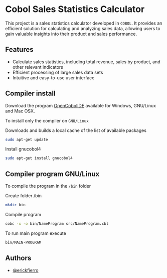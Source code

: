 # Cobol Sales Statistics Calculator

This project is a sales statistics calculator developed in `COBOL`. It provides an efficient solution for calculating and analyzing sales data, allowing users to gain valuable insights into their product and sales performance.

## Features

- Calculate sales statistics, including total revenue, sales by product, and other relevant indicators
- Efficient processing of large sales data sets
- Intuitive and easy-to-use user interface

## Compiler install

Download the program [OpenCobolIDE](https://launchpad.net/cobcide/+download) available for Windows, GNU/Linux and Mac OSX.

To install only the compiler on `GNU/Linux`

Downloads and builds a local cache of the list of available packages

```bash
sudo apt-get update
```

Install gnucobol4

```bash
sudo apt-get install gnucobol4
```

## Compiler program GNU/Linux

To compile the program in the `/bin` folder

Create folder /bin

```bash
mkdir bin
```

Compile program

```bash
cobc -x -o bin/NameProgram src/NameProgram.cbl
```

To run main program execute

```bash
bin/MAIN-PROGRAM
```

## Authors

- [@erickfierro](https://github.com/erickfierro)
